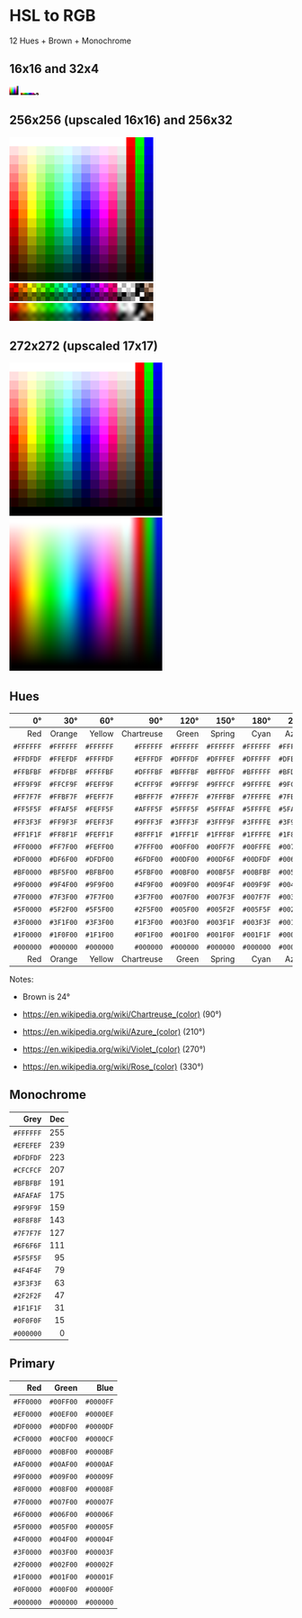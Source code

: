 # HSL to RGB

12 Hues + Brown + Monochrome

## 16x16 and 32x4

![16x16](pics/tint16x16.png)
![32x4](pics/checkerboard32x4.png)

## 256x256 (upscaled 16x16) and 256x32

![256x256](pics/tint256x256.png)
![256x32 sharp](pics/checkerboard256x32_sharp.png)
![256x32 smooth](pics/checkerboard256x32_smooth.png)

## 272x272 (upscaled 17x17)

![272x272 sharp](pics/tint272x272_sharp.png)
![272x272 smooth](pics/tint272x272_smooth.png)

## Hues

|       0°|      30°|      60°|      90°|     120°|     150°|     180°|     210°|     240°|     270°|     300°|     330°|
|--------:|--------:|--------:|--------:|--------:|--------:|--------:|--------:|--------:|--------:|--------:|--------:|
| Red     | Orange  | Yellow  |Chartreuse|Green   | Spring  | Cyan    | Azure   | Blue    | Violet  | Magenta | Rose    |
|`#FFFFFF`|`#FFFFFF`|`#FFFFFF`|`#FFFFFF`|`#FFFFFF`|`#FFFFFF`|`#FFFFFF`|`#FFFFFF`|`#FFFFFF`|`#FFFFFF`|`#FFFFFF`|`#FFFFFF`|
|`#FFDFDF`|`#FFEFDF`|`#FFFFDF`|`#EFFFDF`|`#DFFFDF`|`#DFFFEF`|`#DFFFFF`|`#DFEFFF`|`#DFDFFF`|`#EFDFFF`|`#FFDFFF`|`#FFDFEF`|
|`#FFBFBF`|`#FFDFBF`|`#FFFFBF`|`#DFFFBF`|`#BFFFBF`|`#BFFFDF`|`#BFFFFF`|`#BFDFFF`|`#BFBFFF`|`#DFBFFF`|`#FFBFFF`|`#FFBFDF`|
|`#FF9F9F`|`#FFCF9F`|`#FEFF9F`|`#CFFF9F`|`#9FFF9F`|`#9FFFCF`|`#9FFFFE`|`#9FCFFF`|`#9F9FFF`|`#CF9FFF`|`#FF9FFE`|`#FF9FCF`|
|`#FF7F7F`|`#FFBF7F`|`#FEFF7F`|`#BFFF7F`|`#7FFF7F`|`#7FFFBF`|`#7FFFFE`|`#7FBFFF`|`#7F7FFF`|`#BF7FFF`|`#FF7FFE`|`#FF7FBF`|
|`#FF5F5F`|`#FFAF5F`|`#FEFF5F`|`#AFFF5F`|`#5FFF5F`|`#5FFFAF`|`#5FFFFE`|`#5FAFFF`|`#5F5FFF`|`#AF5FFF`|`#FF5FFE`|`#FF5FAF`|
|`#FF3F3F`|`#FF9F3F`|`#FEFF3F`|`#9FFF3F`|`#3FFF3F`|`#3FFF9F`|`#3FFFFE`|`#3F9FFF`|`#3F3FFF`|`#9F3FFF`|`#FF3FFE`|`#FF3F9F`|
|`#FF1F1F`|`#FF8F1F`|`#FEFF1F`|`#8FFF1F`|`#1FFF1F`|`#1FFF8F`|`#1FFFFE`|`#1F8FFF`|`#1F1FFF`|`#8F1FFF`|`#FF1FFE`|`#FF1F8F`|
|`#FF0000`|`#FF7F00`|`#FEFF00`|`#7FFF00`|`#00FF00`|`#00FF7F`|`#00FFFE`|`#007FFF`|`#0000FF`|`#7F00FF`|`#FF00FE`|`#FF007F`|
|`#DF0000`|`#DF6F00`|`#DFDF00`|`#6FDF00`|`#00DF00`|`#00DF6F`|`#00DFDF`|`#006FDF`|`#0000DF`|`#6F00DF`|`#DF00DF`|`#DF006F`|
|`#BF0000`|`#BF5F00`|`#BFBF00`|`#5FBF00`|`#00BF00`|`#00BF5F`|`#00BFBF`|`#005FBF`|`#0000BF`|`#5F00BF`|`#BF00BF`|`#BF005F`|
|`#9F0000`|`#9F4F00`|`#9F9F00`|`#4F9F00`|`#009F00`|`#009F4F`|`#009F9F`|`#004F9F`|`#00009F`|`#4F009F`|`#9F009F`|`#9F004F`|
|`#7F0000`|`#7F3F00`|`#7F7F00`|`#3F7F00`|`#007F00`|`#007F3F`|`#007F7F`|`#003F7F`|`#00007F`|`#3F007F`|`#7F007F`|`#7F003F`|
|`#5F0000`|`#5F2F00`|`#5F5F00`|`#2F5F00`|`#005F00`|`#005F2F`|`#005F5F`|`#002F5F`|`#00005F`|`#2F005F`|`#5F005F`|`#5F002F`|
|`#3F0000`|`#3F1F00`|`#3F3F00`|`#1F3F00`|`#003F00`|`#003F1F`|`#003F3F`|`#001F3F`|`#00003F`|`#1F003F`|`#3F003F`|`#3F001F`|
|`#1F0000`|`#1F0F00`|`#1F1F00`|`#0F1F00`|`#001F00`|`#001F0F`|`#001F1F`|`#000F1F`|`#00001F`|`#0F001F`|`#1F001F`|`#1F000F`|
|`#000000`|`#000000`|`#000000`|`#000000`|`#000000`|`#000000`|`#000000`|`#000000`|`#000000`|`#000000`|`#000000`|`#000000`|
| Red     | Orange  | Yellow  |Chartreuse|Green   | Spring  | Cyan    | Azure   | Blue    | Violet  | Magenta | Rose    |

Notes:

* Brown is 24°

* https://en.wikipedia.org/wiki/Chartreuse_(color) (90°)
* https://en.wikipedia.org/wiki/Azure_(color) (210°)
* https://en.wikipedia.org/wiki/Violet_(color) (270°)
* https://en.wikipedia.org/wiki/Rose_(color)  (330°)

## Monochrome

| Grey    | Dec |
|--------:|----:|
|`#FFFFFF`| 255 |
|`#EFEFEF`| 239 |
|`#DFDFDF`| 223 |
|`#CFCFCF`| 207 |
|`#BFBFBF`| 191 |
|`#AFAFAF`| 175 |
|`#9F9F9F`| 159 |
|`#8F8F8F`| 143 |
|`#7F7F7F`| 127 |
|`#6F6F6F`| 111 |
|`#5F5F5F`|  95 |
|`#4F4F4F`|  79 |
|`#3F3F3F`|  63 |
|`#2F2F2F`|  47 |
|`#1F1F1F`|  31 |
|`#0F0F0F`|  15 |
|`#000000`|   0 |

## Primary

| Red     | Green   | Blue    |
|--------:|--------:|--------:|
|`#FF0000`|`#00FF00`|`#0000FF`|
|`#EF0000`|`#00EF00`|`#0000EF`|
|`#DF0000`|`#00DF00`|`#0000DF`|
|`#CF0000`|`#00CF00`|`#0000CF`|
|`#BF0000`|`#00BF00`|`#0000BF`|
|`#AF0000`|`#00AF00`|`#0000AF`|
|`#9F0000`|`#009F00`|`#00009F`|
|`#8F0000`|`#008F00`|`#00008F`|
|`#7F0000`|`#007F00`|`#00007F`|
|`#6F0000`|`#006F00`|`#00006F`|
|`#5F0000`|`#005F00`|`#00005F`|
|`#4F0000`|`#004F00`|`#00004F`|
|`#3F0000`|`#003F00`|`#00003F`|
|`#2F0000`|`#002F00`|`#00002F`|
|`#1F0000`|`#001F00`|`#00001F`|
|`#0F0000`|`#000F00`|`#00000F`|
|`#000000`|`#000000`|`#000000`|

